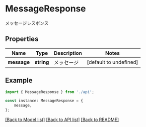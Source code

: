 # MessageResponse

メッセージレスポンス

## Properties

Name | Type | Description | Notes
------------ | ------------- | ------------- | -------------
**message** | **string** | メッセージ | [default to undefined]

## Example

```typescript
import { MessageResponse } from './api';

const instance: MessageResponse = {
    message,
};
```

[[Back to Model list]](../README.md#documentation-for-models) [[Back to API list]](../README.md#documentation-for-api-endpoints) [[Back to README]](../README.md)
